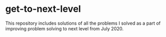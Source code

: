 # get-to-next-level
This repository includes solutions of all the problems I solved as a part of improving problem solving to next level from July 2020. 
